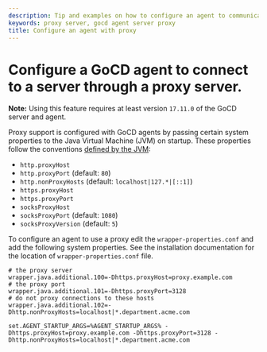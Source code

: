 ```yaml
---
description: Tip and examples on how to configure an agent to communicate with the server through a proxy server
keywords: proxy server, gocd agent server proxy
title: Configure an agent with proxy
---
```


# Configure a GoCD agent to connect to a server through a proxy server.

**Note:** Using this feature requires at least version `17.11.0` of the GoCD server and agent.

Proxy support is configured with GoCD agents by passing certain system properties to the Java Virtual Machine (JVM) on startup. These properties follow the conventions [defined by the JVM](https://docs.oracle.com/javase/8/docs/api/java/net/doc-files/net-properties.html):

* `http.proxyHost`
* `http.proxyPort` (default: `80`)
* `http.nonProxyHosts` (default: `localhost|127.*|[::1]`)
* `https.proxyHost`
* `https.proxyPort`
* `socksProxyHost`
* `socksProxyPort` (default: `1080`)
* `socksProxyVersion` (default: `5`)

To configure an agent to use a proxy edit the `wrapper-properties.conf` and add the following system properties. See the installation documentation for the location of `wrapper-properties.conf` file.

```shell
# the proxy server
wrapper.java.additional.100=-Dhttps.proxyHost=proxy.example.com
# the proxy port
wrapper.java.additional.101=-Dhttps.proxyPort=3128
# do not proxy connections to these hosts
wrapper.java.additional.102=-Dhttp.nonProxyHosts=localhost|*.department.acme.com

set.AGENT_STARTUP_ARGS=%AGENT_STARTUP_ARGS% -Dhttps.proxyHost=proxy.example.com -Dhttps.proxyPort=3128 -Dhttp.nonProxyHosts=localhost|*.department.acme.com
```
